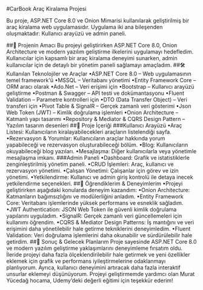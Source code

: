 #CarBook Araç Kiralama Projesi

Bu proje, ASP.NET Core 8.0 ve Onion Mimarisi kullanılarak geliştirilmiş bir araç kiralama web uygulamasıdır. Uygulama iki ana bileşenden oluşmaktadır: Kullanıcı arayüzü ve admin paneli.

##🎯 Projenin Amacı
Bu projeyi geliştirirken ASP.NET Core 8.0, Onion Architecture ve modern yazılım geliştirme ilkelerini uygulamayı hedefledim. Kullanıcılar için kapsamlı bir araç kiralama deneyimi sunarken, admin kullanıcılar için de detaylı bir yönetim paneli sağlamayı amaçladım.
##🛠 Kullanılan Teknolojiler ve Araçlar
&#8226;ASP.NET Core 8.0 – Web uygulamasının temel framework'ü
&#8226;MSSQL – Veritabanı yönetimi
&#8226;Entity Framework Core – ORM aracı olarak
&#8226;Ado.Net – Veri erişimi için
&#8226;Bootstrap – Kullanıcı arayüzü geliştirme
&#8226;Postman & Swagger – API testi ve dokümantasyonu
&#8226;Fluent Validation – Parametre kontrolleri için
&#8226;DTO (Data Transfer Object) – Veri transferi için
&#8226;Pivot Table & SignalR – Gerçek zamanlı veri gösterimi
&#8226;Json Web Token (JWT) – Kimlik doğrulama işlemleri
&#8226;Onion Architecture – Katmanlı yapı tasarımı
&#8226;Repository & Mediator & CQRS Design Pattern – Yazılım tasarım desenleri
##📌 Proje İçeriği
###Kullanıcı Arayüzü
&#8226;Araç Listesi: Kullanıcıların kiralayabilecekleri araçların listelendiği sayfa.
&#8226;Rezervasyon & Yorumlar: Kullanıcıların araçlar hakkında yorum yapabileceği ve rezervasyon oluşturabileceği bölüm.
&#8226;Blog: Kullanıcıların okuyabileceği blog yazıları.
&#8226;Mesajlaşma: Diğer kullanıcılarla veya yönetimle mesajlaşma imkanı.
###Admin Paneli
&#8226;Dashboard: Grafik ve istatistiklerle zenginleştirilmiş yönetim paneli.
&#8226;CRUD İşlemleri: Araç, kullanıcı ve rezervasyon yönetimi.
&#8226;Çalışan Yönetimi: Çalışanlar için görev ve izin yönetimi.
&#8226;Yetkilendirme: Kullanıcı ve admin giriş kontrolü ile detaya inecek yetkilendirme seçenekleri.
##🔧 Öğrendiklerim & Deneyimlerim
&#8226;Projeyi geliştirirken aşağıdaki konularda deneyim kazandım:
&#8226;Onion Architecture: Katmanların bağımsızlığını ve modülerliğini anladım.
&#8226;Entity Framework Core: Veritabanı işlemlerinde yüksek performans ve esneklik sağladım.
&#8226;JWT Authentication: JSON Web Token ile güvenli kimlik doğrulama yapılarını uyguladım.
&#8226;SignalR: Gerçek zamanlı veri güncellemeleri için kullanımı öğrendim.
&#8226;CQRS & Mediator Design Patterns: İş mantığını ve veri erişimini daha yönetilebilir hale getirme tekniklerini deneyimledim.
&#8226;Fluent Validation: Veri doğrulama işlemlerini daha okunabilir ve sürdürülebilir hale getirdim.
##🎉 Sonuç & Gelecek Planlarım
Proje sayesinde ASP.NET Core 8.0 ve modern yazılım geliştirme yaklaşımlarını deneyimleme fırsatım oldu. İleride projeyi daha fazla ölçeklendirilebilir hale getirmek ve yeni özellikler eklemek için grafik ve performans iyileştirmelerine odaklanmayı planlıyorum. Ayrıca, kullanıcı deneyimini artıracak daha fazla interaktif unsurlar eklemeyi düşünüyorum.
Projeyi geliştirmemde yardımcı olan Murat Yücedağ hocama, Udemy’deki değerli eğitimi için teşekkür ederim!
